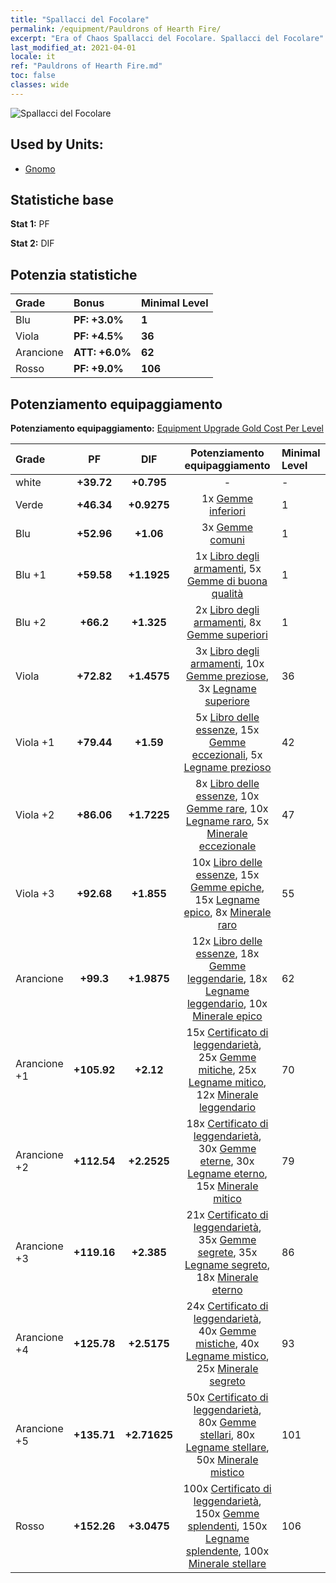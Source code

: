 ```yaml
---
title: "Spallacci del Focolare"
permalink: /equipment/Pauldrons of Hearth Fire/
excerpt: "Era of Chaos Spallacci del Focolare. Spallacci del Focolare"
last_modified_at: 2021-04-01
locale: it
ref: "Pauldrons of Hearth Fire.md"
toc: false
classes: wide
---
```


  ![Spallacci del Focolare](/images/e/e_2024.png)

## Used by Units:

* [Gnomo](/it/units/Dwarf/) 


## Statistiche base
 **Stat 1:** PF

 **Stat 2:** DIF

## Potenzia statistiche

  |     Grade    |   Bonus | Minimal Level | 
  |:-------------|:--------|:--------------| 
  | Blu | **PF: +3.0%** | **1** | 
  | Viola | **PF: +4.5%** | **36** | 
  | Arancione | **ATT: +6.0%** | **62** | 
  | Rosso | **PF: +9.0%** | **106** | 


## Potenziamento equipaggiamento
 **Potenziamento equipaggiamento:** [Equipment Upgrade Gold Cost Per Level](/equipment/EquipmentUpgradeCostPerLevel/) 

  |          Grade      | PF | DIF | Potenziamento equipaggiamento | Minimal Level |
  |:--------------------|:---------:|:---------:|:----------------:|:--------------|
  | white | **+39.72** | **+0.795** | - | - |
  | Verde | **+46.34** | **+0.9275** | 1x [Gemme inferiori](/it/Items/mat_4/) | 1 |
  | Blu | **+52.96** | **+1.06** | 3x [Gemme comuni](/it/Items/mat_10/) | 1 |
  | Blu +1 | **+59.58** | **+1.1925** | 1x [Libro degli armamenti](/it/Items/mat_18/), 5x [Gemme di buona qualità](/it/Items/mat_16/) | 1 |
  | Blu +2 | **+66.2** | **+1.325** | 2x [Libro degli armamenti](/it/Items/mat_25/), 8x [Gemme superiori](/it/Items/mat_23/) | 1 |
  | Viola | **+72.82** | **+1.4575** | 3x [Libro degli armamenti](/it/Items/mat_32/), 10x [Gemme preziose](/it/Items/mat_30/), 3x [Legname superiore](/it/Items/mat_20/) | 36 |
  | Viola +1 | **+79.44** | **+1.59** | 5x [Libro delle essenze](/it/Items/mat_39/), 15x [Gemme eccezionali](/it/Items/mat_37/), 5x [Legname prezioso](/it/Items/mat_27/) | 42 |
  | Viola +2 | **+86.06** | **+1.7225** | 8x [Libro delle essenze](/it/Items/mat_46/), 10x [Gemme rare](/it/Items/mat_44/), 10x [Legname raro](/it/Items/mat_41/), 5x [Minerale eccezionale](/it/Items/mat_33/) | 47 |
  | Viola +3 | **+92.68** | **+1.855** | 10x [Libro delle essenze](/it/Items/mat_53/), 15x [Gemme epiche](/it/Items/mat_51/), 15x [Legname epico](/it/Items/mat_48/), 8x [Minerale raro](/it/Items/mat_40/) | 55 |
  | Arancione | **+99.3** | **+1.9875** | 12x [Libro delle essenze](/it/Items/mat_60/), 18x [Gemme leggendarie](/it/Items/mat_58/), 18x [Legname leggendario](/it/Items/mat_55/), 10x [Minerale epico](/it/Items/mat_47/) | 62 |
  | Arancione +1 | **+105.92** | **+2.12** | 15x [Certificato di leggendarietà](/it/Items/mat_67/), 25x [Gemme mitiche](/it/Items/mat_65/), 25x [Legname mitico](/it/Items/mat_62/), 12x [Minerale leggendario](/it/Items/mat_54/) | 70 |
  | Arancione +2 | **+112.54** | **+2.2525** | 18x [Certificato di leggendarietà](/it/Items/mat_74/), 30x [Gemme eterne](/it/Items/mat_72/), 30x [Legname eterno](/it/Items/mat_69/), 15x [Minerale mitico](/it/Items/mat_61/) | 79 |
  | Arancione +3 | **+119.16** | **+2.385** | 21x [Certificato di leggendarietà](/it/Items/mat_81/), 35x [Gemme segrete](/it/Items/mat_79/), 35x [Legname segreto](/it/Items/mat_76/), 18x [Minerale eterno](/it/Items/mat_68/) | 86 |
  | Arancione +4 | **+125.78** | **+2.5175** | 24x [Certificato di leggendarietà](/it/Items/mat_88/), 40x [Gemme mistiche](/it/Items/mat_86/), 40x [Legname mistico](/it/Items/mat_83/), 25x [Minerale segreto](/it/Items/mat_75/) | 93 |
  | Arancione +5 | **+135.71** | **+2.71625** | 50x [Certificato di leggendarietà](/it/Items/mat_95/), 80x [Gemme stellari](/it/Items/mat_93/), 80x [Legname stellare](/it/Items/mat_90/), 50x [Minerale mistico](/it/Items/mat_82/) | 101 |
  | Rosso | **+152.26** | **+3.0475** | 100x [Certificato di leggendarietà](/it/Items/mat_102/), 150x [Gemme splendenti](/it/Items/mat_100/), 150x [Legname splendente](/it/Items/mat_97/), 100x [Minerale stellare](/it/Items/mat_89/) | 106 |

